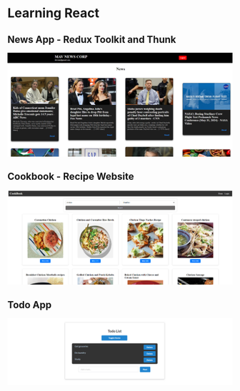 # Learning React

## News App - Redux Toolkit and Thunk

![redux](https://raw.githubusercontent.com/mavihS-0/React/master/toolkit-thunk/assets/home.png)

## Cookbook - Recipe Website

![home](https://raw.githubusercontent.com/mavihS-0/React/master/assets/cookbook.png)

## Todo App

![Todo App Screenshot](https://raw.githubusercontent.com/mavihS-0/React/master/assets/todo.png)
